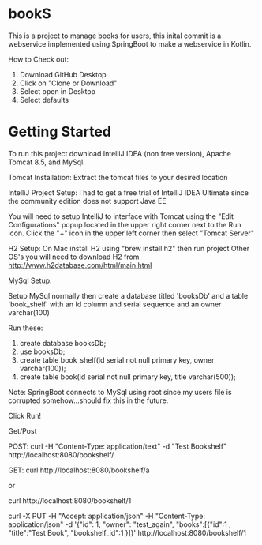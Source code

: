 # bookS
This is a project to manage books for users, this inital commit is a webservice implemented using SpringBoot to make a webservice in Kotlin.  

How to Check out:
1. Download GitHub Desktop
2. Click on "Clone or Download"
3. Select open in Desktop
4. Select defaults

# Getting Started
To run this project download IntelliJ IDEA (non free version), Apache Tomcat 8.5, and MySql.  

Tomcat Installation:
Extract the tomcat files to your desired location

IntelliJ Project Setup:
I had to get a free trial of IntelliJ IDEA Ultimate since the community edition does not support Java EE

You will need to setup IntelliJ to interface with Tomcat using the "Edit Configurations" popup located in the upper right corner next to the Run icon. Click the "+" icon in the upper left corner then select "Tomcat Server"

H2 Setup:
On Mac install H2 using "brew install h2" then run project
Other OS's you will need to download H2 from http://www.h2database.com/html/main.html

MySql Setup:

Setup MySql normally then create a database titled 'booksDb' and a table 'book_shelf' with an Id column and serial sequence and an owner varchar(100)

Run these:

1. create database booksDb;
2. use booksDb;
3. create table book_shelf(id serial not null primary key, owner varchar(100));
4. create table book(id serial not null primary key, title varchar(500));

Note: SpringBoot connects to MySql using root since my users file is corrupted somehow...should fix this in the future.

Click Run!  

Get/Post

POST:
curl -H "Content-Type: application/text" -d "Test Bookshelf" http://localhost:8080/bookshelf/

GET: 
curl http://localhost:8080/bookshelf/a

or 

curl http://localhost:8080/bookshelf/1


curl -X PUT -H "Accept: application/json" -H "Content-Type: application/json" -d '{"id": 1, "owner": "test_again", "books":[{"id":1 , "title":"Test Book", "bookshelf_id":1 }]}' http://localhost:8080/bookshelf/1
